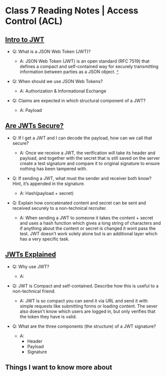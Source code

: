 # Class 7 Reading Notes | Access Control (ACL)

## [Intro to JWT](https://jwt.io/introduction/)

- Q: What is a JSON Web Token (JWT)?

  - A: JSON Web Token (JWT) is an open standard (RFC 7519) that defines a compact and self-contained way for securely transmitting information between parties as a JSON object.
  [^](https://jwt.io/introduction/)

- Q: When should we use JSON Web Tokens?

  - A: Authorization & Informational Exchange

- Q: Claims are expected in which structural component of a JWT?

  - A: Payload

## [Are JWTs Secure?](https://stackoverflow.com/questions/27301557/if-you-can-decode-jwt-how-are-they-secure)

- Q: If I get a JWT and I can decode the payload, how can we call that secure?

  - A: Once we receive a JWT, the verification will take its header and payload, and together with the secret that is still saved on the server create a test signature and compare it to original signature to ensure nothing has been tampered with.

- Q: If sending a JWT, what must the sender and receiver both know? Hint, it’s appended in the signature.

  - A: Hash(payload + secret)

- Q: Explain how concatenated content and secret can be sent and received securely to a non-technical recruiter.

  - A: When sending a JWT to someone it takes the content + secret and uses a hash function which gives a long string of characters and if anything about the content or secret is changed it wont pass the test. JWT doesn't work solely alone but is an additional layer which has a very specific task. 

## [JWTs Explained](https://www.youtube.com/watch?v=926mknSW9Lo)

- Q: Why use JWT?

  - A:

- Q: JWT is Compact and self-contained. Describe how this is useful to a non-technical friend.

  - A: JWT is so compact you can send it via URL and send it with simple requests like submitting forms or loading content. The sever also doesn't know which users are logged in, but only verifies that the token they have is valid. 

- Q: What are the three components (the structure) of a JWT signature?

  - A: 
    - Header
    - Payload
    - Signature

    
## Things I want to know more about
